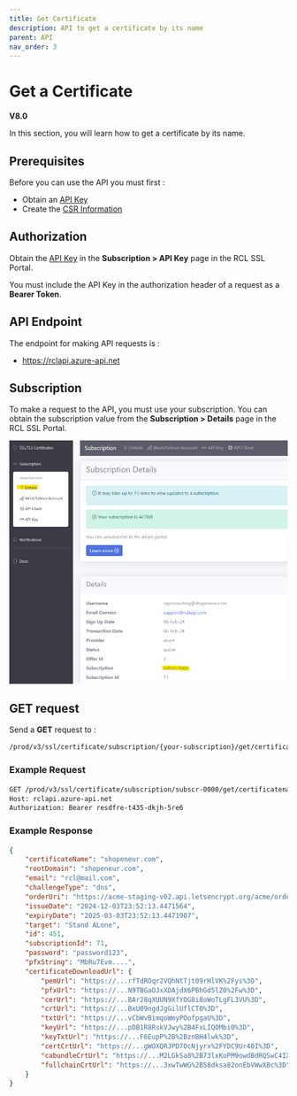 ```yaml
---
title: Get Certificate
description: API to get a certificate by its name
parent: API
nav_order: 3
---
```


# Get a Certificate
**V8.0**

In this section, you will learn how to get a certificate by its name.

## Prerequisites

Before you can use the API you must first :

- Obtain an [API Key](./authorization.md)
- Create the [CSR Information](../portal/csr-info.md)

## Authorization

Obtain the [API Key](./authorization.md) in the **Subscription > API Key** page in the RCL SSL Portal.

You must include the API Key in the authorization header of a request as a **Bearer Token**.


## API Endpoint

The endpoint for making API requests is :

- https://rclapi.azure-api.net

## Subscription

To make a request to the API, you must use your subscription. You can obtain the subscription value from the **Subscription > Details** page in the RCL SSL Portal.

![image](../images/api_authorization/subscription.png)

## GET request

Send a **GET** request to :

```bash
/prod/v3/ssl/certificate/subscription/{your-subscription}/get/certificatename/{your-certificate-name}
```

### Example Request

```bash
GET /prod/v3/ssl/certificate/subscription/subscr-0000/get/certificatename/shopeneur.com HTTP/1.1
Host: rclapi.azure-api.net
Authorization: Bearer resdfre-t435-dkjh-5re6
```

### Example Response

```json
{
    "certificateName": "shopeneur.com",
    "rootDomain": "shopeneur.com",
    "email": "rcl@mail.com",
    "challengeType": "dns",
    "orderUri": "https://acme-staging-v02.api.letsencrypt.org/acme/order/135518893/21014318564",
    "issueDate": "2024-12-03T23:52:13.4471564",
    "expiryDate": "2025-03-03T23:52:13.4471907",
    "target": "Stand ALone",
    "id": 451,
    "subscriptionId": 71,
    "password": "password123",
    "pfxString": "MbRu7Evm....",
    "certificateDownloadUrl": {
        "pemUrl": "https://...rfTdROqr2VQhNtTjt09rHlVK%2Fys%3D",
        "pfxUrl": "https://...N9TBGaOJxXDAjdX6PBhGd5lZ0%2Fw%3D",
        "cerUrl": "https://...BAr28qXUUN9XfYOG8i8oWoTLgFL3VU%3D",
        "crtUrl": "https://...BxU09ngdJgGilUflCT0%3D",
        "txtUrl": "https://...vCbWvBimqoWmyPOofpgaU%3D",
        "keyUrl": "https://...pDB1R8RskVJwy%2B4FxLIQOMbi0%3D",
        "keyTxtUrl": "https://...F6EupP%2B%2BznBH4lwk%3D",
        "certCrtUrl": "https://...gWOXQRJPD7OcNjyrx%2FYDC9Ur40I%3D",
        "cabundleCrtUrl": "https://...M2LGkSa8%2B73lxKoPM9owdBdRQSwC4IXyM%3D",
        "fullchainCrtUrl": "https://...3xwTwWG%2B58dksa82onEbVWwX8c%3D"
    }
}
```


